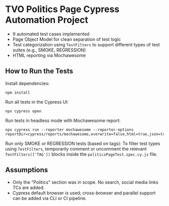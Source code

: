 # TVO Politics Page Cypress Automation Project

- 9 automated test cases implemented
- Page Object Model for clean separation of test logic
- Test categorization using `TestFilters` to support different types of test suites (e.g., SMOKE, REGRESSION)
- HTML reporting via Mochawesome


## How to Run the Tests

Install dependencies:
```
npm install
```

Run all tests in the Cypress UI:
```
npx cypress open
```

Run tests in headless mode with Mochawesome report:
```
npx cypress run --reporter mochawesome --reporter-options reportDir=cypress/reports/mochawesome,overwrite=false,html=true,json=true
```

Run only SMOKE or REGRESSION tests (based on tags):
To filter test types using `TestFilters`, temporarily comment or uncomment the relevant `TestFilters(['TAG'])` blocks inside the `politicsPageTest.spec.cy.js` file.

## Assumptions

- Only the "Politics" section was in scope. No search, social media links TCs are added.
- Cypress default browser is used; cross-browser and parallel support can be added via CLI or CI pipeline.
